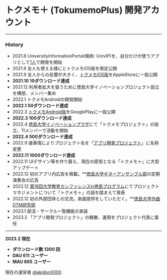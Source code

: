 # トクメモ＋ (TokumemoPlus) 開発アカウント

***

### History
- 2021.8  UniversityInformationPortal(略称: UnivIP)を、自分だけが使うアプリとして[1人](https://github.com/akidon0000)で開発を開始
- 2021.8  友人も使える様にとトクメモiOS版を限定公開
- 2021.9  友人からの反響が大きく、[トクメモiOS版](https://apps.apple.com/jp/app/id1582738889)をAppleStoreに一般公開
- <strong > 2021.10 10ダウンロード達成 </strong>
- 2021.12 利用者拡大を狙うために徳島大学イノベーションプロジェクト設立を構想、メンバー集め
- 2022.1 トクメモAndroidの開発開始
- <strong > 2022.1 50ダウンロード達成 </strong>
- 2022.3 [トクメモAndroid版](https://play.google.com/store/apps/details?id=com.tokudai0000.tokumemo&hl=en_US&gl=US)をGooglePlayに一般公開
- <strong > 2022.3 100ダウンロード達成 </strong>
- 2022.4 [徳島大学イノベーションプラザ](https://eci-tokushima-u.jp/)にて「トクメモプロジェクト」の設立、11メンバーで活動を開始
- <strong > 2022.4 500ダウンロード達成 </strong>
- 2022.9 諸事情によりプロジェクト名を「[アプリ開発プロジェクト](https://eci-tokushima-u.jp/project/2022%e5%b9%b4%e5%ba%a6-%e3%82%a2%e3%83%97%e3%83%aa%e9%96%8b%e7%99%ba%e3%83%97%e3%83%ad%e3%82%b8%e3%82%a7%e3%82%af%e3%83%88/)」に名称変更
- <strong > 2022.11 1000ダウンロード達成 </strong>
- 2022.11 UIデザイン等を作り替え、現在の原型となる「トクメモ＋」に大型アップデート
- 2022.12 初のアプリ内広告を掲載。**[徳島大学ギターアンサンブル部](https://twitter.com/tksm_guitar)の定期演奏会の広告
- 2022.12 [第18回大学教育カンファレンスin徳島プログラム](https://www.tokushima-u.ac.jp/highedu/reform/fd/docs/43324.html)にてプロジェクトマネジメントについて「トクメモ＋」の話を踏まえて発表
- 2022.12 初の外部団体との交流。楽曲提供をしていただく。**[徳島大学作曲DTM研究部](https://twitter.com/tokusoundcreate)
- 2023.1 部活・サークル一覧機能の実装
- 2023.2 「アプリ開発プロジェクト」の解散、運用をプロジェクト代表に委任

***

<strong> 2023.2 現在
- ダウンロード数 1300 回
- DAU 611 ユーザー
- MAU 865 ユーザー </strong>

現在の運営者 [@akidon0000](https://github.com/akidon0000)
